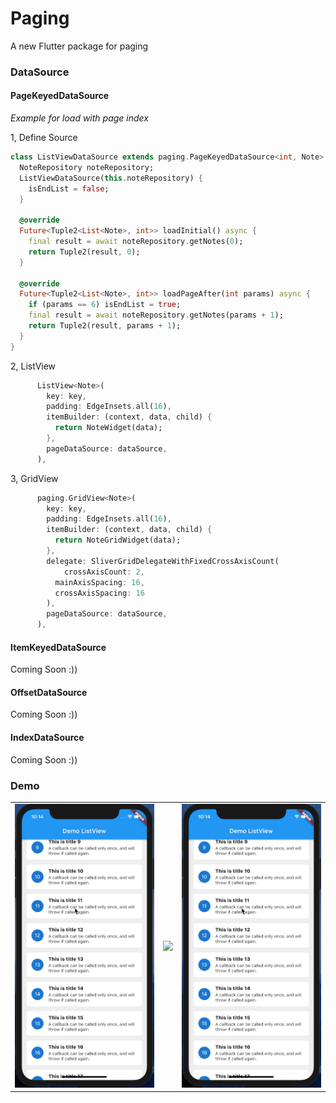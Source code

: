 # Paging

A new Flutter package for paging

### DataSource
#### PageKeyedDataSource
*Example for load with page index*

1, Define Source

```dart
class ListViewDataSource extends paging.PageKeyedDataSource<int, Note> {
  NoteRepository noteRepository;
  ListViewDataSource(this.noteRepository) {
    isEndList = false;
  }

  @override
  Future<Tuple2<List<Note>, int>> loadInitial() async {
    final result = await noteRepository.getNotes(0);
    return Tuple2(result, 0);
  }

  @override
  Future<Tuple2<List<Note>, int>> loadPageAfter(int params) async {
    if (params == 6) isEndList = true;
    final result = await noteRepository.getNotes(params + 1);
    return Tuple2(result, params + 1);
  }
}
```
2, ListView

```dart
      ListView<Note>(
        key: key,
        padding: EdgeInsets.all(16),
        itemBuilder: (context, data, child) {
          return NoteWidget(data);
        },
        pageDataSource: dataSource,
      ),
```

3, GridView
```dart
      paging.GridView<Note>(
        key: key,
        padding: EdgeInsets.all(16),
        itemBuilder: (context, data, child) {
          return NoteGridWidget(data);
        },
        delegate: SliverGridDelegateWithFixedCrossAxisCount(
            crossAxisCount: 2,
          mainAxisSpacing: 16,
          crossAxisSpacing: 16
        ),
        pageDataSource: dataSource,
      ),
```
#### ItemKeyedDataSource
Coming Soon :))
#### OffsetDataSource
Coming Soon :))
#### IndexDataSource
Coming Soon :))
### Demo

|   |   |   |
|---|---|---|
|![](./demo/list_view2.gif) |![](./demo/grid_view.gif) |![](./demo/list_view2.gif) |
